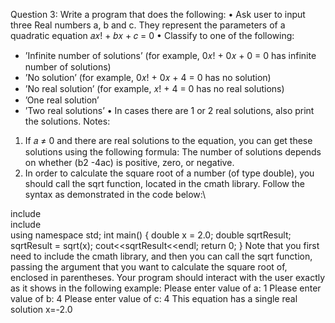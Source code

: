 Question 3:
Write a program that does the following:
• Ask user to input three Real numbers a, b and c. They represent the parameters of a
quadratic equation 𝑎𝑥! + 𝑏𝑥 + 𝑐 = 0
• Classify to one of the following:
- ’Infinite number of solutions’ (for example, 0𝑥! + 0𝑥 + 0 = 0 has infinite number of solutions)
- ’No solution’ (for example, 0𝑥! + 0𝑥 + 4 = 0 has no solution)
- ’No real solution’ (for example, 𝑥! + 4 = 0 has no real solutions)
- ’One real solution’
- ’Two real solutions’
• In cases there are 1 or 2 real solutions, also print the solutions.
Notes:
1. If 𝑎 ≠ 0 and there are real solutions to the equation, you can get these solutions using
 the following formula:
The number of solutions depends on whether (b2 -4ac) is positive, zero, or negative.
2. In order to calculate the square root of a number (of type double), you should call the sqrt function, located in the cmath library.
Follow the syntax as demonstrated in the code below:\

include <iostream> \
include <cmath>\
   using namespace std;
int main() { double x = 2.0;
       double sqrtResult;
       sqrtResult = sqrt(x);
       cout<<sqrtResult<<endl;
       return 0;
}
Note that you first need to include the cmath library, and then you can call the sqrt function, passing the argument that you want to calculate the square root of, enclosed in parentheses.
Your program should interact with the user exactly as it shows in the following example: Please enter value of a: 1
Please enter value of b: 4
Please enter value of c: 4
This equation has a single real solution x=-2.0